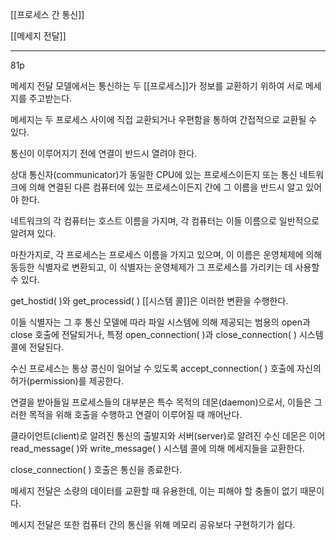 [[프로세스 간 통신]]

[[메세지 전달]]

***

81p

메세지 전달 모델에서는 통신하는 두 [[프로세스]]가 정보를 교환하기 위하여 서로 메세지를 주고받는다.

메세지는 두 프로세스 사이에 직접 교환되거나 우편함을 통하여 간접적으로 교환될 수 있다.

통신이 이루어지기 전에 연결이 반드시 열려야 한다.

상대 통신자(communicator)가 동일한 CPU에 있는 프로세스이든지 또는 통신 네트워크에 의해 연결된 다른 컴퓨터에 있는 프로세스이든지 간에 그 이름을 반드시 알고 있어야 한다.

네트워크의 각 컴퓨터는 호스트 이름을 가지며, 각 컴퓨터는 이들 이름으로 일반적으로 알려져 있다.

마찬가지로, 각 프로세스는 프로세스 이름을 가지고 있으며, 이 이름은 운영체제에 의해 동등한 식별자로 변환되고, 이 식별자는 운영체제가 그 프로세스를 가리키는 데 사용할 수 있다.

get_hostid( )와 get_processid( ) [[시스템 콜]]은 이러한 변환을 수행한다.

이들 식별자는 그 후 통신 모델에 따라 파일 시스템에 의해 제공되는 범용의 open과 close 호출에 전달되거나, 특정 open_connection( )과 close_connection( ) 시스템 콜에 전달된다.

수신 프로세스는 통상 콩신이 일어날 수 있도록 accept_connection( ) 호출에 자신의 허가(permission)를 제공한다.

연결을 받아들일 프로세스들의 대부분은 특수 목적의 데몬(daemon)으로서, 이들은 그러한 목적을 위해 호출을 수행하고 연결이 이루어질 때 깨어난다.

클라이언트(client)로 알려진 통신의 출발지와 서버(server)로 알려진 수신 데몬은 이어 read_message( )와 write_message( ) 시스템 콜에 의해 메세지들을 교환한다.

close_connection( ) 호출은 통신을 종료한다.

메세지 전달은 소량의 데이터를 교환할 때 유용한데, 이는 피해야 할 충돌이 없기 때문이다.

메시지 전달은 또한 컴퓨터 간의 통신을 위해 메모리 공유보다 구현하기가 쉽다.